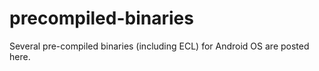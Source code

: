 precompiled-binaries
====================

Several pre-compiled binaries (including ECL) for Android OS are posted here.
